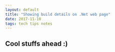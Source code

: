 ```yaml
---
layout: default
title: "Showing build details on .Net web page"
date: 2017-11-10
tags: tech tips notes
---
```


## Cool stuffs ahead :)